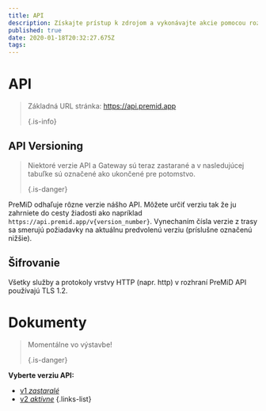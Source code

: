 ```yaml
---
title: API
description: Získajte prístup k zdrojom a vykonávajte akcie pomocou rozhrania API PreMiDu
published: true
date: 2020-01-18T20:32:27.675Z
tags:
---
```


# API

> Základná URL stránka: https://api.premid.app 
> 
> {.is-info}

## API Versioning
> Niektoré verzie API a Gateway sú teraz zastarané a v nasledujúcej tabuľke sú označené ako ukončené pre potomstvo. 
> 
> {.is-danger}

PreMiD odhaľuje rôzne verzie nášho API. Môžete určiť verziu tak že ju zahrniete do cesty žiadosti ako napríklad `https://api.premid.app/v{version_number}`. Vynechaním čísla verzie z trasy sa smerujú požiadavky na aktuálnu predvolenú verziu (príslušne označenú nižšie).

## Šifrovanie

Všetky služby a protokoly vrstvy HTTP (napr. http) v rozhraní PreMiD API používajú TLS 1.2.

# Dokumenty
> Momentálne vo výstavbe! 
> 
> {.is-danger}

**Vyberte verziu API:**
- [v1 *zastaralé*](/dev/api/v1)
- [v2 *aktívne*](/dev/api/v2)
{.links-list}